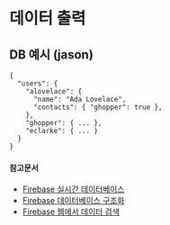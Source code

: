 # 데이터 출력

## DB 예시 (jason)

```jason
{
  "users": {
    "alovelace": {
      "name": "Ada Lovelace",
      "contacts": { "ghopper": true },
    },
    "ghopper": { ... },
    "eclarke": { ... }
  }
}
```

#### 참고문서
- [Firebase 실시간 데이터베이스](https://firebase.google.com/docs/database/)
- [Firebase 데이터베이스 구조화](https://firebase.google.com/docs/database/web/structure-data)
- [Firebase 웹에서 데이터 검색](https://firebase.google.com/docs/database/web/retrieve-data)
